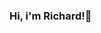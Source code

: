 ### Hi, i'm Richard!👋

<!--
**song-richard/song-richard** is a ✨ _special_ ✨ repository because its `README.md` (this file) appears on your GitHub profile.

Here are some ideas to get you started:

-Portfolio: https://song-richard.github.io/portfolio-v2/
-->
